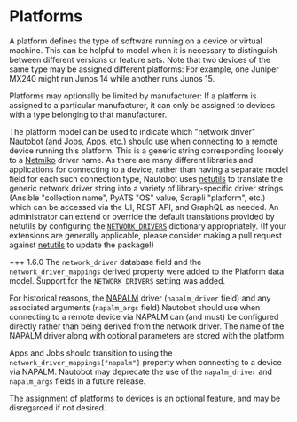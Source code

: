 # Platforms

A platform defines the type of software running on a device or virtual machine. This can be helpful to model when it is necessary to distinguish between different versions or feature sets. Note that two devices of the same type may be assigned different platforms: For example, one Juniper MX240 might run Junos 14 while another runs Junos 15.

Platforms may optionally be limited by manufacturer: If a platform is assigned to a particular manufacturer, it can only be assigned to devices with a type belonging to that manufacturer.

The platform model can be used to indicate which "network driver" Nautobot (and Jobs, Apps, etc.) should use when connecting to a remote device running this platform. This is a generic string corresponding loosely to a [Netmiko](https://github.com/ktbyers/netmiko) driver name. As there are many different libraries and applications for connecting to a device, rather than having a separate model field for each such connection type, Nautobot uses [netutils](https://netutils.readthedocs.io/en/latest/) to translate the generic network driver string into a variety of library-specific driver strings (Ansible "collection name", PyATS "OS" value, Scrapli "platform", etc.) which can be accessed via the UI, REST API, and GraphQL as needed. An administrator can extend or override the default translations provided by netutils by configuring the [`NETWORK_DRIVERS`](../../administration/configuration/optional-settings.md#network_drivers) dictionary appropriately. (If your extensions are generally applicable, please consider making a pull request against [netutils](https://github.com/networktocode/netutils) to update the package!)

+++ 1.6.0
    The `network_driver` database field and the `network_driver_mappings` derived property were added to the Platform data model. Support for the `NETWORK_DRIVERS` setting was added.

For historical reasons, the [NAPALM](https://github.com/napalm-automation/napalm/) driver (`napalm_driver` field) and any associated arguments (`napalm_args` field) Nautobot should use when connecting to a remote device via NAPALM can (and must) be configured directly rather than being derived from the network driver. The name of the NAPALM driver along with optional parameters are stored with the platform.

Apps and Jobs should transition to using the `network_driver_mappings["napalm"]` property when connecting to a device via NAPALM. Nautobot may deprecate the use of the `napalm_driver` and `napalm_args` fields in a future release.

The assignment of platforms to devices is an optional feature, and may be disregarded if not desired.
